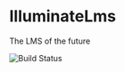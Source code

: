 # IlluminateLms
The LMS of the future

![Build Status](https://travis-ci.org/chaseWillden/IlluminateLms.svg?branch=master)
